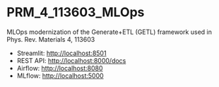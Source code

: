 # PRM_4_113603_MLOps

MLOps modernization of the Generate+ETL (GETL) framework used in Phys. Rev. Materials 4, 113603

- Streamlit: [http://localhost:8501](http://localhost:8501)
- REST API: [http://localhost:8000/docs](http://localhost:8000/docs)
- Airflow: [http://localhost:8080](http://localhost:8080)
- MLflow: [http://localhost:5000](http://localhost:5000)
